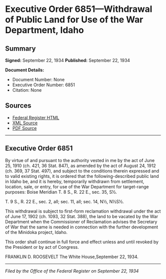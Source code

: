 # Executive Order 6851—Withdrawal of Public Land for Use of the War Department, Idaho

## Summary

**Signed:** September 22, 1934
**Published:** September 22, 1934

**Document Details:**
- Document Number: None
- Executive Order Number: 6851
- Citation: None

## Sources
- [Federal Register HTML](https://www.presidency.ucsb.edu/documents/executive-order-6851-withdrawal-public-land-for-use-the-war-department-idaho)
- [XML Source](None)
- [PDF Source](None)

---

## Executive Order 6851

By virtue of and pursuant to the authority vested in me by the act of June 25, 1910 (ch. 421, 36 Stat. 847), as amended by the act of August 24, 1912 (ch. 369, 37 Stat. 497), and subject to the conditions therein expressed and to valid existing rights, it is ordered that the following-described public land in Idaho be, and it is hereby, temporarily withdrawn from settlement, location, sale, or entry, for use of the War Department for target-range purposes:
Boise Meridian
T. 8 S., R. 22 E., sec. 35, S½.

T. 9 S., R. 22 E., sec. 2, all;
sec. 11, all;
sec. 14, N½, N½S½.

This withdrawal is subject to first-form reclamation withdrawal under the act of June 17, 1902 (ch. 1093, 32 Stat. 388), the land to be vacated by the War Department when the Commissioner of Reclamation advises the Secretary of War that the same is needed in connection with the further development of the Minidoka project, Idaho.

This order shall continue in full force and effect unless and until revoked by the President or by act of Congress.

FRANKLIN D. ROOSEVELT
The White House,September 22, 1934.

---

*Filed by the Office of the Federal Register on September 22, 1934*
